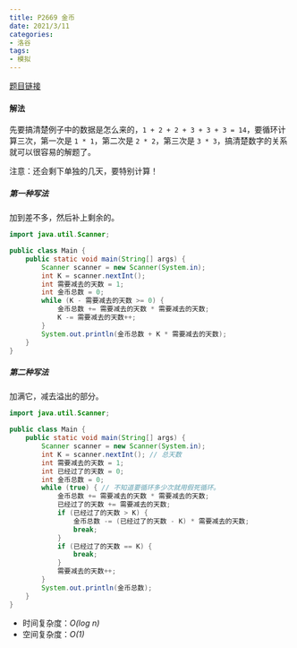 ```yaml
---
title: P2669 金币
date: 2021/3/11
categories:
- 洛谷
tags:
- 模拟
---
```


[题目链接](https://www.luogu.com.cn/problem/P2669)

#### 解法

先要搞清楚例子中的数据是怎么来的，`1 + 2 + 2 + 3 + 3 + 3 = 14`，要循环计算三次，第一次是 `1 * 1`，第二次是 `2 * 2`，第三次是 `3 * 3`，搞清楚数字的关系就可以很容易的解题了。

注意：还会剩下单独的几天，要特别计算！

##### 第一种写法

加到差不多，然后补上剩余的。

```java
import java.util.Scanner;

public class Main {
    public static void main(String[] args) {
        Scanner scanner = new Scanner(System.in);
        int K = scanner.nextInt();
        int 需要减去的天数 = 1;
        int 金币总数 = 0;
        while (K - 需要减去的天数 >= 0) {
            金币总数 += 需要减去的天数 * 需要减去的天数;
            K -= 需要减去的天数++;
        }
        System.out.println(金币总数 + K * 需要减去的天数);
    }
}
```

##### 第二种写法

加满它，减去溢出的部分。

```java
import java.util.Scanner;

public class Main {
    public static void main(String[] args) {
        Scanner scanner = new Scanner(System.in);
        int K = scanner.nextInt(); // 总天数
        int 需要减去的天数 = 1;
        int 已经过了的天数 = 0;
        int 金币总数 = 0;
        while (true) { // 不知道要循环多少次就用假死循环。
            金币总数 += 需要减去的天数 * 需要减去的天数;
            已经过了的天数 += 需要减去的天数;
            if (已经过了的天数 > K) {
                金币总数 -= (已经过了的天数 - K) * 需要减去的天数;
                break;
            }
            if (已经过了的天数 == K) {
                break;
            }
            需要减去的天数++;
        }
        System.out.println(金币总数);
    }
}
```

- 时间复杂度：*O(log n)*
- 空间复杂度：*O(1)*